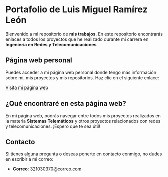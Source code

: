 # Portafolio de Luis Miguel Ramírez León

Bienvenido a mi repositorio de **mis trabajos**. En este repositorio encontrarás enlaces a todos los proyectos que he realizado durante mi carrera en **Ingeniería en Redes y Telecomunicaciones**.

## Página web personal

Puedes acceder a mi página web personal donde tengo más información sobre mí, mis proyectos y mis repositorios. Haz clic en el siguiente enlace:

[Visita mi página web](https://luismi14.github.io/mis-trabajos.github.io/)

## ¿Qué encontraré en esta página web?

En mi página web, podrás navegar entre todos mis proyectos realizados en la materia **Sistemas Telemáticos** y otros proyectos relacionados con redes y telecomunicaciones. ¡Espero que te sea útil!

## Contacto

Si tienes alguna pregunta o deseas ponerte en contacto conmigo, no dudes en escribir a mi correo:

- **Correo**: [321030370@correo.com](mailto:321030370@correo.com)
